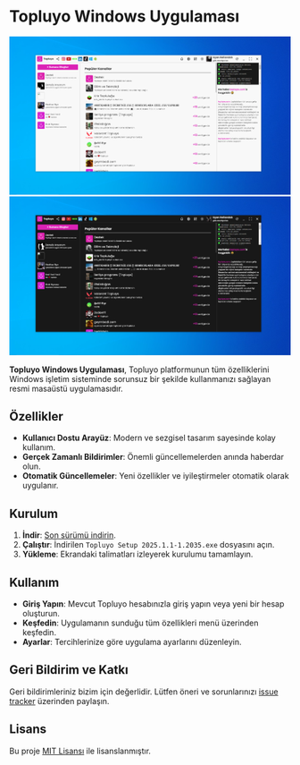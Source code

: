 # Topluyo Windows Uygulaması

![Topluyo Uygulama Görünümü](./icons/Img/TopluyoImage.jpg)
![Topluyo Kullanıcı Arayüzü](./Icons/Img/TopluyoImageDark.jpg)

**Topluyo Windows Uygulaması**, Topluyo platformunun tüm özelliklerini Windows işletim sisteminde sorunsuz bir şekilde kullanmanızı sağlayan resmi masaüstü uygulamasıdır.

## Özellikler

- **Kullanıcı Dostu Arayüz**: Modern ve sezgisel tasarım sayesinde kolay kullanım.
- **Gerçek Zamanlı Bildirimler**: Önemli güncellemelerden anında haberdar olun.
- **Otomatik Güncellemeler**: Yeni özellikler ve iyileştirmeler otomatik olarak uygulanır.

## Kurulum

1. **İndir**: [Son sürümü indirin](https://github.com/topluyo/windows-app-exe/archive/refs/heads/main.zip).
2. **Çalıştır**: İndirilen `Topluyo Setup 2025.1.1-1.2035.exe` dosyasını açın.
3. **Yükleme**: Ekrandaki talimatları izleyerek kurulumu tamamlayın.

## Kullanım

- **Giriş Yapın**: Mevcut Topluyo hesabınızla giriş yapın veya yeni bir hesap oluşturun.
- **Keşfedin**: Uygulamanın sunduğu tüm özellikleri menü üzerinden keşfedin.
- **Ayarlar**: Tercihlerinize göre uygulama ayarlarını düzenleyin.

## Geri Bildirim ve Katkı

Geri bildirimleriniz bizim için değerlidir. Lütfen öneri ve sorunlarınızı [issue tracker](https://github.com/topluyo/windows-app/issues) üzerinden paylaşın.

## Lisans

Bu proje [MIT Lisansı](LICENSE) ile lisanslanmıştır.